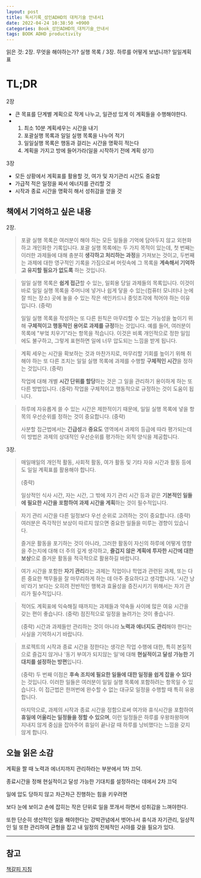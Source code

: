 ```yaml
---
layout: post
title: 독서기록_성인ADHD의 대처기술 안내서1 
date: 2022-04-24 10:38:50 +0900
categories: Book_성인ADHD의_대처기술_안내서
tags: BOOK ADHD productivity
---
```




읽은 것: 2장. 무엇을 해야하는가? 실행 목록 / 3장. 하루를 어떻게 보냅니까? 일일계획표



# TL;DR 

2장

- 큰 목표를 단계별 계획으로 작게 나누고, 일관성 있게 이 계획들을 수행해야한다.
- 1. 최소 10분 계획세우는 시간을 내기
  2. 포괄실행 목록과 일일 실행 목록을 나누어 적기
  3. 일일실행 목록은 행동과 걸리는 시간을 명확히 적는다
  4. 계획을 가지고 방에 들어가라(일을 시작하기 전에 계획 상기)

3장

- 모든 상황에서 게획표를 활용할 것, 여가 및 자기관리 시간도 중요함
- 가급적 적은 일정을 짜서 에너지를 관리할 것
- 시작과 종료 시간을 명확히 해서 성취감을 얻을 것



## 책에서 기억하고 싶은 내용

2장.

>포괄 실행 목록은 여러분이 해야 하는 모든 일들을 기억에 담아두지 않고 외현화하고 개인화한 기록입니다. 포괄 실행 목록에는 두 가지 목적이 있는데, 첫 번째는 이러한 과제들에 대해 충분히 **생각하고 처리하는 과정**을 가져보는 것이고, 두번째는 과제에 대한 영구적인 기록을 가짐으로써 머릿속에 그 목록을 **계속해서 기억하고 유지할 필요가 없도록** 하는 것입니다.

>일일 실행 목록은 **쉽게 접근**할 수 있는, 일회용 당일 과제들의 목록입니다. 이것이 바로 일일 실행 목록을 주머니에 넣거나 쉽게 닿을 수 있는(컴퓨터 모니터나 눈에 잘 띄는 장소) 곳에 놓을 수 있는 작은 색인카드나 종잇조각에 적어야 하는 이유입니다. (중략)
>
>일일 실행 목록을 작성하는 또 다른 원칙은 마무리할 수 있는 가능성을 높이기 위해 **구체적이고 행동적인 용어로 과제를 규정**하는 것입니다. 예를 들어, 여러분이 목록에 "부엌 치우기"라는 항목을 적습니다. 이것은 비록 개인적으로 정한 일임에도 불구하고, 그렇게 표현하면 일에 너무 압도되는 느낌을 받게 됩니다. 

> 계획 세우는 시간을 확보하는 것과 마찬가지로, 마무리할 기회를 높이기 위해 취해야 하는 또 다른 조치는 일일 실행 목록에 과제를 수행할 **구체적인 시간**을 정하는 것입니다. (중략)
>
> 작업에 대해 개별 **시간 단위를 할당**하는 것은 그 일을 관리하기 용이하게 하는 또 다른 방법입니다. (중략) 작업을 구체적이고 행동적으로 규정하는 것이 도움이 됩니다.

> 하루에 자유롭게 쓸 수 있는 시간은 제한적이기 때문에, 일일 실행 목록에 넣을 항목의 우선순위를 정하는 것이 중요합니다. (중략)
>
> 사분할 접근법에서는 **긴급성**과 **중요도** 영역에서 과제의 등급에 따라 평가되는데 이 방법은 과제의 상대적인 우선순위를 평가하는 외적 양식을 제공합니다. 

3장.



>매일매일의 개인적 활동, 사회적 활동, 여가 활동 및 기타 자유 시간과 활동 등에도 일일 계획표를 활용해야 합니다.
>
>(중략)
>
>일상적인 식사 시간, 자는 시간, 그 밖에 자기 관리 시간 등과 같은 **기본적인 일들에 필요한 시간을 포함하여 과제 시간을 계획**하는 것이 필수적입니다.

> 자기 관리 시간을 다른 일정보다 우선 순위로 고려하는 것이 중요합니다. (중략) 여러분은 즉각적인 보상이 따르지 않으면 중요한 일들을 미루는 경향이 있습니다. 
>
> 즐거운 활동을 포기하는 것이 아니라, 그러한 활동이 자신의 하루에 어떻게 영향을 주는지에 대해 더 주의 깊게 생각하고, **즐겁지 않은 계획에 투자한 시간에 대한 보상**으로 즐거운 활동을 적극적으로 활용하길 바랍니다.

> 여가 시간을 포함한 **자기 관리**라는 과제는 직업이나 학업과 관련된 과제, 또는 다른 중요한 책무들을 잘 마무리하게 하는 데 아주 중요하다고 생각합니다. '시간 낭비'라기 보다는 오히려 전반적인 행복과 효율성을 증진시키기 위해서는 자기 관리가 필수적입니다.

> 적어도 계획표에 익숙해질 때까지는 과제들과 약속들 사이에 많은 여유 시간을 갖는 편이 좋습니다. (중략) 점진적으로 일정을 늘려가는 것이 좋습니다.
>
> (중략) 시간과 과제들만 관리하는 것이 아니라 **노력과 에너지도 관리**해야 한다는 사실을 기억하시기 바랍니다.

> 프로젝트의 시작과 종료 시간을 정한다는 생각은 작업 수행에 대한, 특히 본질적으로 즐겁지 않거나 '동기 부여가 되지않는 일'에 대해 **현실적이고 달성 가능한 기대치를 설정하는 방편**입니다.
>
> (중략) 두 번째 이점은 **후속 조치에 필요한 일들에 대한 일정을 쉽게 잡을 수 있다**는 것입니다. 이러한 일들은 여러분이 일일 실행 목록에 포함하려는 항목일 수 있습니다. 이 접근법은 한꺼번에 완수할 수 없는 대규모 일정을 수행할 때 특히 유용합니다.
>
> 마지막으로, 과제의 시작과 종료 시간을 정함으로써 여가와 휴식시간을 포함하여 **휴일에 어울리는 일정들을 정할 수 있으며**, 이런 일정들은 하루를 우왕좌왕하며 지내지 않게 중심을 잡아주어 휴일이 끝나갈 때 하루를 낭비했다는 느낌을 갖지 않게 합니다.

## 오늘 읽은 소감



계획을 짤 때 노력과 에너지까지 관리하라는 부분에서 1차 끄덕.

종료시간을 정해 현실적이고 달성 가능한 기대치를 설정하라는 데에서 2차 끄덕



일에 압도 당하지 않고 차근차근 진행하는 힘을 키우려면

보다 눈에 보이고 손에 잡히는 작은 단위로 일을 쪼개서 하면서 성취감을 느껴야한다. 

또한 단순히 생산적인 일을 해야한다는 강박관념에서 벗어나서 휴식과 자기관리, 일상적인 일 또한 관리하여 균형을 잡고 내 일정의 전체적인 시야를 갖을 필요가 있다.



---



## 참고

[책갈피 지침](/_posts/2022-04-24-책갈피-지침.md)